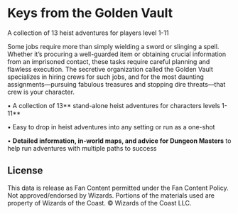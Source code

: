 # Keys from the Golden Vault

A collection of 13 heist adventures for players level 1-11

Some jobs require more than simply wielding a sword or slinging a spell. Whether it’s procuring a well-guarded item or obtaining crucial information from an imprisoned contact, these tasks require careful planning and flawless execution. The secretive organization called the Golden Vault specializes in hiring crews for such jobs, and for the most daunting assignments—pursuing fabulous treasures and stopping dire threats—that crew is your character.

• A collection of 13** stand-alone heist adventures for characters levels 1-11**<br>

• Easy to drop in heist adventures into any setting or run as a one-shot<br>

• **Detailed information, in-world maps, and advice for Dungeon Masters** to help run adventures with multiple paths to success
## License

This data is release as Fan Content permitted under the Fan Content Policy. Not approved/endorsed by Wizards. Portions of the materials used are property of Wizards of the Coast. © Wizards of the Coast LLC.
